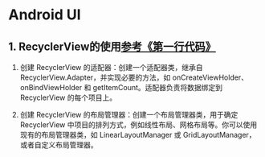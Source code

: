# Android UI
## 1. RecyclerView的使用[参考《第一行代码》](https://github.com/guolindev/booksource/tree/master/chapter3/RecyclerViewTest)
1. 创建 RecyclerView 的适配器：创建一个适配器类，继承自 RecyclerView.Adapter，并实现必要的方法，如 onCreateViewHolder、onBindViewHolder 和 getItemCount。适配器负责将数据绑定到 RecyclerView 的每个项目上。

2. 创建 RecyclerView 的布局管理器：创建一个布局管理器类，用于确定 RecyclerView 中项目的排列方式，例如线性布局、网格布局等。你可以使用现有的布局管理器类，如 LinearLayoutManager 或 GridLayoutManager，或者自定义布局管理器。